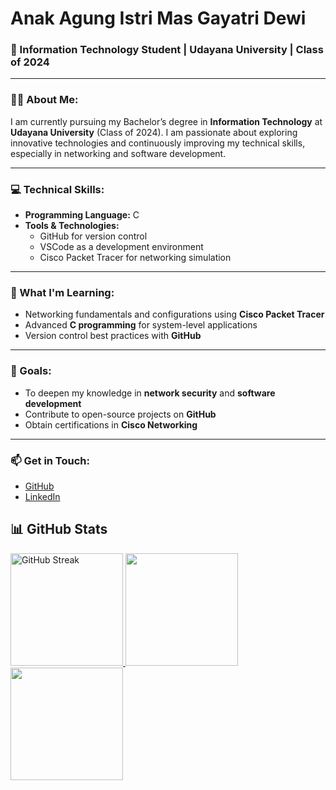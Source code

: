 # Anak Agung Istri Mas Gayatri Dewi

### 🏫 Information Technology Student | Udayana University | Class of 2024

---

### 👩‍💻 About Me:
I am currently pursuing my Bachelor’s degree in **Information Technology** at **Udayana University** (Class of 2024). I am passionate about exploring innovative technologies and continuously improving my technical skills, especially in networking and software development.

---

### 💻 Technical Skills:
- **Programming Language:** C
- **Tools & Technologies:**
  - GitHub for version control
  - VSCode as a development environment
  - Cisco Packet Tracer for networking simulation

---

### 🌱 What I'm Learning:
- Networking fundamentals and configurations using **Cisco Packet Tracer**
- Advanced **C programming** for system-level applications
- Version control best practices with **GitHub**

---

### 🚀 Goals:
- To deepen my knowledge in **network security** and **software development**
- Contribute to open-source projects on **GitHub**
- Obtain certifications in **Cisco Networking**

---

### 📫 Get in Touch:
- [GitHub](https://github.com)
- [LinkedIn](https://linkedin.com)

## 📊 GitHub Stats
<p align="start">
  <a href="https://github.com/tridarma6">
    <img height="180em" src="https://github-readme-streak-stats.herokuapp.com?user=gungmasgytr&theme=tokyonight&date_format=M%20j%5B%2C%20Y%5D" alt="GitHub Streak" />
    <img height="180em" src="https://github-readme-stats-eight-theta.vercel.app/api?username=gungmasgytr&show_icons=true&theme=radical&include_all_commits=true&count_private=true"/>
    <img height="180em" src="https://github-readme-stats-eight-theta.vercel.app/api/top-langs/?username=gungmasgytr&layout=compact&theme=radical"/>
  </a>
</p>
